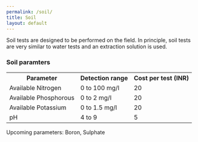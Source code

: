 ```yaml
---
permalink: /soil/
title: Soil
layout: default
---
```


Soil tests are designed to be performed on the field. In principle, soil tests are very similar to water tests and an extraction solution is used.

### Soil paramters
<table>
	<tr>
		<th>Parameter</th>
		<th>Detection range</th>
    <th>Cost per test (INR)</th>
	</tr>
	<tr>
		<td>Available Nitrogen</td>
		<td>0 to 100 mg/l</td>
    <td>20</td>
	</tr>
	<tr>
		<td>Available Phosphorous</td>
		<td>0 to 2 mg/l</td>
    <td>20</td>
	</tr>
	<tr>
		<td>Available Potassium</td>
		<td>0 to 1.5 mg/l</td>
    <td>20</td>
	</tr>
	<tr>
		<td>pH</td>
		<td>4 to 9</td>
    <td>5</td>
	</tr>
</table>

Upcoming parameters: Boron, Sulphate

